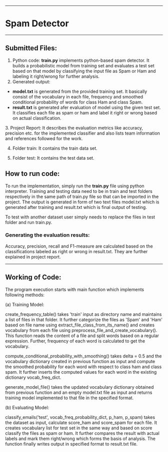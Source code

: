 *************
# Spam Detector
*************


## Submitted Files:

1. Python code: 
<b>train.py</b> implements python-based spam detector. It builds a probabilistic model from training set and evaluates a test set based on that model by classifying the input file as Spam or Ham and labeling it right/wrong for further analysis.
2. Generated output: 
<ul>
<li>
<b>model.txt</b> is generated from the provided training set. It basically consist of the vocabulary in each file, frequency and smoothed conditional probability of words for class Ham and class Spam.
</li>
<li>
<b>result.txt</b> is generated afer evaluation of model using the given test set. It classifies each file as spam or ham and label it right or wrong based on actual classification.
</li>
</ul>
3. Project Report:
It describes the evaluation metrics like accuracy, precision etc. for the implemented classifier and also lists team information and references followed for the work.

4. Folder train:
It contains the train data set.

5. Folder test:
It contains the test data set.

## How to run code: 
To run the implementation, simply run the <b>train.py</b> file using python interpreter. Training and testing data need to be in train and test folders respectively in the same path of train.py file so that can be imported in the project. The output is generated in form of two text files model.txt which is generated after training and result.txt which is final output of testing.

To test with another dataset user simply needs to replace the files in test folder and run train.py.

### Generating the evaluation results:
Accuracy, precision, recall and F1-measure are calculated based on the classifications labeled as right or wrong in result.txt. They are further explained in project report.

----------------------------------------------------------------------
## Working of Code:

The program execution starts with main function which implements following methods:

(a) Training Model:

create_frequency_table() takes 'train' input as directory name and maintains a list of files in that folder. It further categorize the files as 'Spam' and 'Ham' based on file name using extract_file_class_from_its_name() and creates vocabulary from each file using preprocess_file_and_create_vocabulary(). This function reads the content of a file and split words based on a regular expression. Further, frequency of each word is calculated to get the vocabulary. 

compute_conditional_probability_with_smoothing() takes delta = 0.5 and the vocabulary dictionary created in previous function as input and compute the smoothed probability for each word with respect to class ham and class spam. It further inserts the computed values for each word in the existing dictionary vocab_freq_dict.

generate_model_file() takes the updated vocabulary dictionary obtained from previous function and an empty model.txt file as input and returns training model implemented to that file in the specified format.

(b) Evaluating Model:

classify_emails('test', vocab_freq_probability_dict, p_ham, p_spam) takes the dataset as input, calculate score_ham and score_spam for each file. It creates vocabulary list for test set in the same way and based on score classify the files as spam or ham. It further compares the result with actual labels and mark them right/wrong which forms the basis of analysis. The function finally writes output in specified format to result.txt file.


